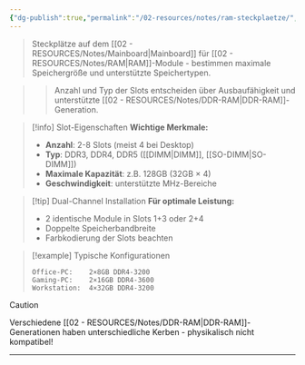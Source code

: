 ```yaml
---
{"dg-publish":true,"permalink":"/02-resources/notes/ram-steckplaetze/","tags":["hardware/mainboard","hardware/speicher"],"noteIcon":"","updated":"2025-09-16T23:41:26.835+02:00"}
---
```



> Steckplätze auf dem [[02 - RESOURCES/Notes/Mainboard\|Mainboard]] für [[02 - RESOURCES/Notes/RAM\|RAM]]-Module - bestimmen maximale Speichergröße und unterstützte Speichertypen.

>> Anzahl und Typ der Slots entscheiden über Ausbaufähigkeit und unterstützte [[02 - RESOURCES/Notes/DDR-RAM\|DDR-RAM]]-Generation.

>[!info] Slot-Eigenschaften
>**Wichtige Merkmale:**
>- **Anzahl**: 2-8 Slots (meist 4 bei Desktop)
>- **Typ**: DDR3, DDR4, DDR5 ([[DIMM\|DIMM]], [[SO-DIMM\|SO-DIMM]])
>- **Maximale Kapazität**: z.B. 128GB (32GB × 4)
>- **Geschwindigkeit**: unterstützte MHz-Bereiche

>[!tip] Dual-Channel Installation
>**Für optimale Leistung:**
>- 2 identische Module in Slots 1+3 oder 2+4
>- Doppelte Speicherbandbreite
>- Farbkodierung der Slots beachten

>[!example] Typische Konfigurationen
>```
>Office-PC:    2×8GB DDR4-3200
>Gaming-PC:    2×16GB DDR4-3600  
>Workstation:  4×32GB DDR4-3200
>```

>[!caution] 
>Verschiedene [[02 - RESOURCES/Notes/DDR-RAM\|DDR-RAM]]-Generationen haben unterschiedliche Kerben - physikalisch nicht kompatibel!

---